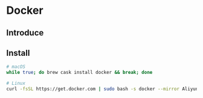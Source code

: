 # Docker

## Introduce


## Install
```bash
# macOS
while true; do brew cask install docker && break; done

# Linux
curl -fsSL https://get.docker.com | sudo bash -s docker --mirror Aliyun
```
